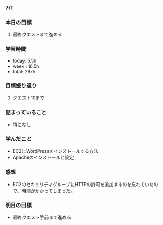### 7/1
### 本日の目標
1. 最終クエストまで進める
### 学習時間
- today: 5.5h
- week : 16.5h
- total: 297h
### 目標振り返り
1. クエスト10まで
### 詰まっていること
- 特になし
### 学んだこと
- EC2にWordPressをインストールする方法
- Apacheのインストールと設定
### 感想
- EC2のセキュリティグループにHTTPの許可を追加するのを忘れていたので、時間がかかってしまった。
### 明日の目標
- 最終クエスト手前まで進める
